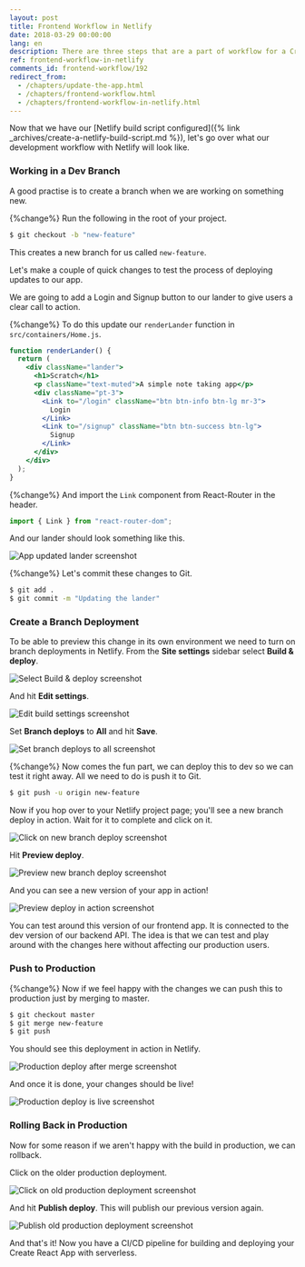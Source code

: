 ```yaml
---
layout: post
title: Frontend Workflow in Netlify
date: 2018-03-29 00:00:00
lang: en
description: There are three steps that are a part of workflow for a Create React App configured with Netlify. To work on new features create a new branch and enable branch deployments. And merge to master to deploy to production. Finally, publish an old deployment through the Netlify console to rollback in production.
ref: frontend-workflow-in-netlify
comments_id: frontend-workflow/192
redirect_from:
  - /chapters/update-the-app.html
  - /chapters/frontend-workflow.html
  - /chapters/frontend-workflow-in-netlify.html
---
```


Now that we have our [Netlify build script configured]({% link _archives/create-a-netlify-build-script.md %}), let's go over what our development workflow with Netlify will look like.

### Working in a Dev Branch

A good practise is to create a branch when we are working on something new.

{%change%} Run the following in the root of your project.

```bash
$ git checkout -b "new-feature"
```

This creates a new branch for us called `new-feature`.

Let's make a couple of quick changes to test the process of deploying updates to our app.

We are going to add a Login and Signup button to our lander to give users a clear call to action.

{%change%} To do this update our `renderLander` function in `src/containers/Home.js`.

```jsx
function renderLander() {
  return (
    <div className="lander">
      <h1>Scratch</h1>
      <p className="text-muted">A simple note taking app</p>
      <div className="pt-3">
        <Link to="/login" className="btn btn-info btn-lg mr-3">
          Login
        </Link>
        <Link to="/signup" className="btn btn-success btn-lg">
          Signup
        </Link>
      </div>
    </div>
  );
}
```

{%change%} And import the `Link` component from React-Router in the header.

```js
import { Link } from "react-router-dom";
```

And our lander should look something like this.

![App updated lander screenshot](/assets/app-updated-lander.png)

{%change%} Let's commit these changes to Git.

```bash
$ git add .
$ git commit -m "Updating the lander"
```

### Create a Branch Deployment

To be able to preview this change in its own environment we need to turn on branch deployments in Netlify. From the **Site settings** sidebar select **Build & deploy**.

![Select Build & deploy screenshot](/assets/part2/select-build-and-deploy.png)

And hit **Edit settings**.

![Edit build settings screenshot](/assets/part2/edit-build-settings.png)

Set **Branch deploys** to **All** and hit **Save**.

![Set branch deploys to all screenshot](/assets/part2/set-branch-deploys-to-all.png)

{%change%} Now comes the fun part, we can deploy this to dev so we can test it right away. All we need to do is push it to Git.

```bash
$ git push -u origin new-feature
```

Now if you hop over to your Netlify project page; you'll see a new branch deploy in action. Wait for it to complete and click on it.

![Click on new branch deploy screenshot](/assets/part2/click-on-new-branch-deploy.png)

Hit **Preview deploy**.

![Preview new branch deploy screenshot](/assets/part2/preview-new-branch-deploy.png)

And you can see a new version of your app in action!

![Preview deploy in action screenshot](/assets/part2/preview-deploy-in-action.png)

You can test around this version of our frontend app. It is connected to the dev version of our backend API. The idea is that we can test and play around with the changes here without affecting our production users.

### Push to Production

{%change%} Now if we feel happy with the changes we can push this to production just by merging to master.

```bash
$ git checkout master
$ git merge new-feature
$ git push
```

You should see this deployment in action in Netlify.

![Production deploy after merge screenshot](/assets/part2/production-deploy-after-merge.png)

And once it is done, your changes should be live!

![Production deploy is live screenshot](/assets/part2/production-deploy-is-live.png)

### Rolling Back in Production

Now for some reason if we aren't happy with the build in production, we can rollback.

Click on the older production deployment.

![Click on old production deployment screenshot](/assets/part2/click-on-old-production-deployment.png)

And hit **Publish deploy**. This will publish our previous version again.

![Publish old production deployment screenshot](/assets/part2/publish-old-production-deployment.png)

And that's it! Now you have a CI/CD pipeline for building and deploying your Create React App with serverless.
